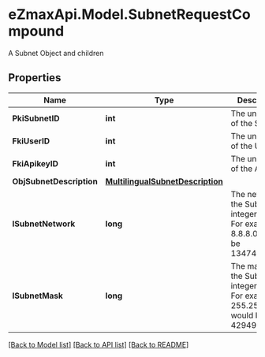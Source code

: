 # eZmaxApi.Model.SubnetRequestCompound
A Subnet Object and children

## Properties

Name | Type | Description | Notes
------------ | ------------- | ------------- | -------------
**PkiSubnetID** | **int** | The unique ID of the Subnet | [optional] 
**FkiUserID** | **int** | The unique ID of the User | [optional] 
**FkiApikeyID** | **int** | The unique ID of the Apikey | [optional] 
**ObjSubnetDescription** | [**MultilingualSubnetDescription**](MultilingualSubnetDescription.md) |  | 
**ISubnetNetwork** | **long** | The network of the Subnet in integer form. For example 8.8.8.0 would be 134744064 | 
**ISubnetMask** | **long** | The mask of the Subnet  in integer form. For example 255.255.255.0 would be 4294967040 | 

[[Back to Model list]](../README.md#documentation-for-models) [[Back to API list]](../README.md#documentation-for-api-endpoints) [[Back to README]](../README.md)

